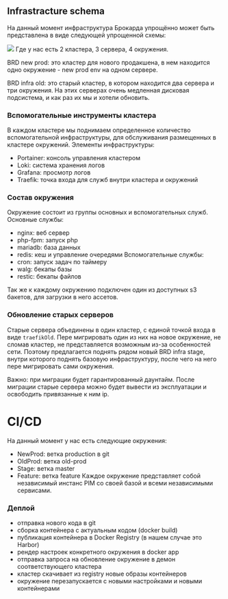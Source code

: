 ## Infrastracture schema
На данный момент инфраструктура Брокарда упрощённо может быть представлена в виде следующей упрощенной схемы:

[![](https://mermaid.ink/img/pako:eNqVVMluwjAQ_RVrzoAaIBhy6KECTt3U9lTlYuIJWE3syDhAi_j3Os5GIVVVH4g98_wWJ_gIkeIIAcSJ2kcbpg25fwklITuxFUZp0u_fEqMZxuLjKeG_dB5xX3S2-WqtWbYhdy9zImSsGVHlHkK40BgZoSR5uysr5W-zxyLJFvUONVESy2YxWnGnKNdCHl4NW_8BWZq232i4fWQhd23vp7cyeztaNcecbbIL6WLUVQdJmRZsvrqAoeQddpbITK7_b2hpajfnKSsrVbPycQ5oTDSTrsM3e9VhtTjbZ634f7x2vRa7KGg6QlWdOlknsK2fZ7yCXgZ1j6sPVOKeZFcS7RfdmraLay8NV81jZS6OpslWEdTZOvmqfOfQKl8nvMlUTaAHKeqUCW7_zMeiEYLZYIohBHbKMWZ5YkII5clCWW7U66eMIDA6xx7kGWcG54LZSGldzJiE4AgHCDzPH3je0KfjyXTk-9PJtAefEAzpYEapP70ZTSaUUo-eevCllCW4Gcw8W_Q96o9HdDakw1pjwYvLA4KYJVurgW75UN5B7ipyuu-OpbBx-gYHPl9x?type=png)](https://mermaid.live/edit#pako:eNqVVMluwjAQ_RVrzoAaIBhy6KECTt3U9lTlYuIJWE3syDhAi_j3Os5GIVVVH4g98_wWJ_gIkeIIAcSJ2kcbpg25fwklITuxFUZp0u_fEqMZxuLjKeG_dB5xX3S2-WqtWbYhdy9zImSsGVHlHkK40BgZoSR5uysr5W-zxyLJFvUONVESy2YxWnGnKNdCHl4NW_8BWZq232i4fWQhd23vp7cyeztaNcecbbIL6WLUVQdJmRZsvrqAoeQddpbITK7_b2hpajfnKSsrVbPycQ5oTDSTrsM3e9VhtTjbZ634f7x2vRa7KGg6QlWdOlknsK2fZ7yCXgZ1j6sPVOKeZFcS7RfdmraLay8NV81jZS6OpslWEdTZOvmqfOfQKl8nvMlUTaAHKeqUCW7_zMeiEYLZYIohBHbKMWZ5YkII5clCWW7U66eMIDA6xx7kGWcG54LZSGldzJiE4AgHCDzPH3je0KfjyXTk-9PJtAefEAzpYEapP70ZTSaUUo-eevCllCW4Gcw8W_Q96o9HdDakw1pjwYvLA4KYJVurgW75UN5B7ipyuu-OpbBx-gYHPl9x)
Где у нас есть 2 кластера, 3 сервера, 4 окружения.

BRD new prod: это кластер для нового продакшена, в нем находится одно окружение - new prod env на одном сервере.

BRD infra old: это старый кластер, в котором находится два сервера и три окружения. На этих серверах очень медленная дисковая подсистема, и как раз их мы и хотели обновить.

### Вспомогательные инструменты кластера
В каждом кластере мы поднимаем определенное количество вспомогательной инфраструктуры, для обслуживания размещенных в кластере окружений. Элементы инфраструктуры:
- Portainer: консоль управления кластером
- Loki: система хранения логов
- Grafana: просмотр логов
- Traefik: точка входа для служб внутри кластера и окружений

### Состав окружения
Окружение состоит из группы основных и вспомогательных служб.
Основные службы:
- nginx: веб сервер
- php-fpm: запуск php
- mariadb: база данных
- redis: кеш и управление очередями
Вспомогательные службы:
- cron: запуск задач по таймеру
- walg: бекапы базы
- restic: бекапы файлов

Так же к каждому окружению подключен один из доступных s3 бакетов, для загрузки в него ассетов.

### Обновление старых серверов
Старые сервера объединены в один кластер, с единой точкой входа в виде `traefikOld`. Пере мигрировать один из них на новое окружение, не сломав кластер, не представляется возможным из-за особенностей сети. Поэтому предлагается поднять рядом новый BRD infra stage, внутри которого поднять базовую инфраструктуру, после чего на него пере мигрировать сами окружения.

Важно: при миграции будет гарантированный даунтайм. После миграции старые сервера можно будет вывести из эксплуатации и освободить привязанные к ним ip.




# CI/CD
На данный момент у нас есть следующие окружения:
- NewProd: ветка production в git
- OldProd: ветка old-prod
- Stage: ветка master
- Feature: ветка feature
Каждое окружение представляет собой независимый инстанс PIM со своей базой и всеми независимыми сервисами.

### Деплой
- отправка нового кода в git
- сборка контейнера с актуальным кодом (docker build)
- публикация контейнера в Docker Registry (в нашем случае это Harbor)
- рендер настроек конкретного окружения в docker app
- отправка запроса на обновление окружение в демон соответствующего кластера
- кластер скачивает из registry новые образы контейнеров
- окружение перезапускается с новыми настройками и новыми контейнерами



